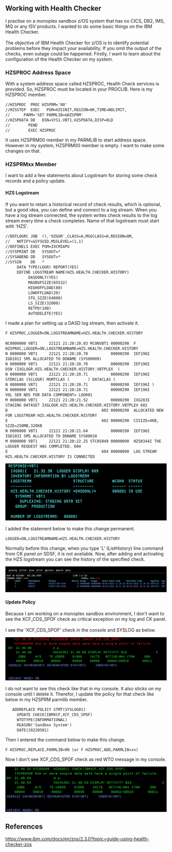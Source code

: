 ## Working with Health Checker

I practise on a monoplex sandbox z/OS system that has no CICS, DB2, IMS, MQ or any ISV products. I wanted to do some basic things on the IBM Health Checker.
</br> </br>
The objective of IBM Health Checker for z/OS is to identify potential problems before they impact your availability. If you omit the output of the checks, even outage could be happened. Firstly, I want to learn about the configuration of the Health Checker on my system.

### HZSPROC Address Space

With a system address space called HZSPROC, Health Check services is provided. So, HZSPROC must be located in your PROCLIB. Here is my HZSPROC member.

    //HZSPROC  PROC HZSPRM='00'                           
    //HZSSTEP  EXEC   PGM=HZSINIT,REGION=0K,TIME=NOLIMIT, 
    //      PARM='SET PARMLIB=&HZSPRM'                    
    //HZSPDATA DD   DSN=SYS1.VBT1.HZSPDATA,DISP=OLD       
    //        PEND                                        
    //        EXEC HZSPROC                                

It uses HZSPRM00 member in my PARMLIB to start address space. However in my system, HZSPRM00 member is empty. I want to make some changes on that.

### HZSPRMxx Member

I want to add a few statements about Logstream for storing some check records and a policy update. 

#### HZS Logstream

If you want to retain a historical record of check results, which is optional, but a good idea, you can define and connect to a log stream. When you have a log stream connected, the system writes check results to the log stream every time a check completes. Name of that logstream must start with 'HZS'.

    //DEFLOGRC JOB  (),'OZGUR',CLASS=A,MSGCLASS=H,REGION=0M,       
    //   NOTIFY=&SYSUID,MSGLEVEL=(1,1)                             
    //DEFINELS EXEC PGM=IXCMIAPU                                   
    //SYSPRINT DD   SYSOUT=*                                       
    //SYSABEND DD   SYSOUT=*                                       
    //SYSIN    DD   *                                              
         DATA TYPE(LOGR) REPORT(YES)                               
         DEFINE LOGSTREAM NAME(HZS.HEALTH.CHECKER.HISTORY)         
              DASDONLY(YES)                                        
              MAXBUFSIZE(65532)                                    
              HIGHOFFLOAD(80)                                      
              LOWOFFLOAD(20)                                       
              STG_SIZE(64000)                                      
              LS_SIZE(32000)                                       
              RETPD(180)                                           
              AUTODELETE(YES)  

I made a plan for setting up a DASD log stream, then activate it.

    F HZSPROC,LOGGER=ON,LOGSTREAMNAME=HZS.HEALTH.CHECKER.HISTORY 
    
    NC0000000 VBT1     22121 21:20:20.03 MCONVBT1 00000290  F HZSPROC,LOGGER=ON,LOGSTREAMNAME=HZS.HEALTH.CHECKER.HISTORY            
    N 0000000 VBT1     22121 21:20:20.70          00000290  IEF196I IGD101I SMS ALLOCATED TO DDNAME (SYS00009)                      
    N 0000000 VBT1     22121 21:20:20.70          00000290  IEF196I         DSN (IXGLOGR.HZS.HEALTH.CHECKER.HISTORY.VBTPLEX  )      
    N 0000000 VBT1     22121 21:20:20.71          00000290  IEF196I         STORCLAS (SCLOGR) MGMTCLAS (        ) DATACLAS (        
    N 0000000 VBT1     22121 21:20:20.71          00000290  IEF196I )                                                               
    N 0000000 VBT1     22121 21:20:20.71          00000290  IEF196I         VOL SER NOS FOR DATA COMPONENT= LOGR01                  
    M 0000000 VBT1     22121 21:20:21.52          00000290  IXG283I STAGING DATASET IXGLOGR.HZS.HEALTH.CHECKER.HISTORY.VBTPLEX 602  
    D                                         602 00000290  ALLOCATED NEW FOR LOGSTREAM HZS.HEALTH.CHECKER.HISTORY                  
    E                                         602 00000290  CISIZE=4KB, SIZE=250MB,320KB                                            
    N 0000000 VBT1     22121 21:20:21.64          00000290  IEF196I IGD103I SMS ALLOCATED TO DDNAME SYS00010                        
    M 0000000 VBT1     22121 21:20:22.25 STC05049 00000090  HZS0344I THE LOGGER REQUEST HAS COMPLETED. 604                          
    E                                         604 00000090  LOG STREAM HZS.HEALTH.CHECKER.HISTORY IS CONNECTED                      

![Screenshot](https://github.com/ozgurhepsag/Basic-z-OS-Utilities-and-Practices/blob/main/Working%20with%20Health%20Checker/Images/HZS%20logstream%20list.png)

I added the statement below to make this change permanent. 

    LOGGER=ON,LOGSTREAMNAME=HZS.HEALTH.CHECKER.HISTORY 

Normally before this change, when you type 'L' (ListHistory) line command from CK panel on SDSF, it is not available. Now, after adding and activating the HZS logstream you can see the history of the specified check.

![Screenshot](https://github.com/ozgurhepsag/Basic-z-OS-Utilities-and-Practices/blob/main/Working%20with%20Health%20Checker/Images/Check%20History.png)
                                    
#### Update Policy

Because I am working on a monoplex sandbox environment, I don't want to see the XCF_CDS_SPOF check as critical exception on my log and CK panel.
</br> </br>
I see the 'XCF_CDS_SPOF' check in the console and SYSLOG as below.

![Screenshot](https://github.com/ozgurhepsag/Basic-z-OS-Utilities-and-Practices/blob/main/Working%20with%20Health%20Checker/Images/XCF_CDS_SPOF%20before.png)

I do not want to see this check like that in my console. It also sticks on my console until I delete it. Therefor, I update the policy for that check like below in my HZSPRM parmlib member.

       ADDREPLACE POLICY STMT(SYSLOG01)              
         UPDATE CHECK(IBMXCF,XCF_CDS_SPOF)           
         WTOTYPE(INFORMATIONAL)                      
         REASON('Sandbox System')                    
         DATE(20220501)                              

Then I entered the command below to make this change.

    F HZSPROC,REPLACE,PARMLIB=00 (or F HZSPROC,ADD,PARMLIB=xx)

Now I don't see XCF_CDS_SPOF check as red WTO message in my console.

![Screenshot](https://github.com/ozgurhepsag/Basic-z-OS-Utilities-and-Practices/blob/main/Working%20with%20Health%20Checker/Images/XCF_CDS_SPOF%20after.png)

## References

https://www.ibm.com/docs/en/zos/2.3.0?topic=guide-using-health-checker-zos </br>
